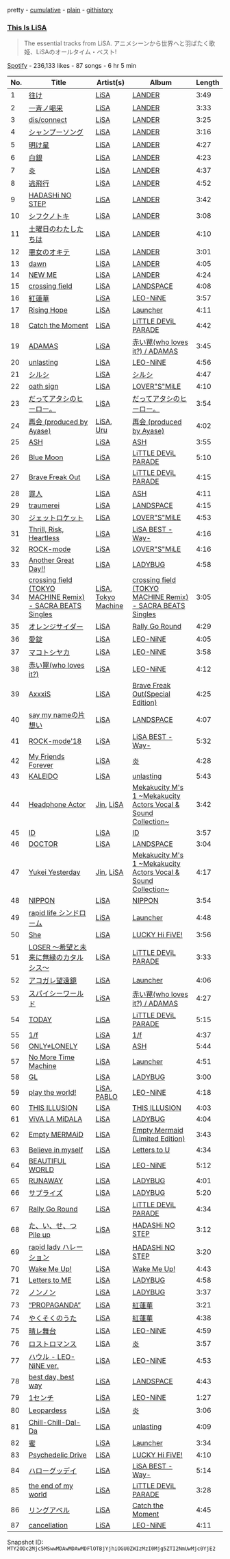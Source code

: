 pretty - [cumulative](/playlists/cumulative/37i9dQZF1DX01AtpaIYjQE.md) - [plain](/playlists/plain/37i9dQZF1DX01AtpaIYjQE) - [githistory](https://github.githistory.xyz/mackorone/spotify-playlist-archive/blob/main/playlists/plain/37i9dQZF1DX01AtpaIYjQE)

### [This Is LiSA](https://open.spotify.com/playlist/37i9dQZF1DX01AtpaIYjQE)

> The essential tracks from LiSA\. アニメシーンから世界へと羽ばたく歌姫、LiSAのオールタイム・ベスト!

[Spotify](https://open.spotify.com/user/spotify) - 236,133 likes - 87 songs - 6 hr 5 min

| No. | Title | Artist(s) | Album | Length |
|---|---|---|---|---|
| 1 | [往け](https://open.spotify.com/track/0IvfMAxkx2lbAfJUYmwS7J) | [LiSA](https://open.spotify.com/artist/0blbVefuxOGltDBa00dspv) | [LANDER](https://open.spotify.com/album/0YOUWQVuRAc2SpGdJJt6xv) | 3:49 |
| 2 | [一斉ノ喝采](https://open.spotify.com/track/1rZxzheHxWqFG7f58kXZrm) | [LiSA](https://open.spotify.com/artist/0blbVefuxOGltDBa00dspv) | [LANDER](https://open.spotify.com/album/0YOUWQVuRAc2SpGdJJt6xv) | 3:33 |
| 3 | [dis/connect](https://open.spotify.com/track/1wDxr0NwlusJFkwu6ci8WO) | [LiSA](https://open.spotify.com/artist/0blbVefuxOGltDBa00dspv) | [LANDER](https://open.spotify.com/album/0YOUWQVuRAc2SpGdJJt6xv) | 3:25 |
| 4 | [シャンプーソング](https://open.spotify.com/track/2IqjLpWrs5gI2xG2OEFxvx) | [LiSA](https://open.spotify.com/artist/0blbVefuxOGltDBa00dspv) | [LANDER](https://open.spotify.com/album/0YOUWQVuRAc2SpGdJJt6xv) | 3:16 |
| 5 | [明け星](https://open.spotify.com/track/4zfiFwHNwOH0iNKTSGp4kx) | [LiSA](https://open.spotify.com/artist/0blbVefuxOGltDBa00dspv) | [LANDER](https://open.spotify.com/album/0YOUWQVuRAc2SpGdJJt6xv) | 4:27 |
| 6 | [白銀](https://open.spotify.com/track/7qWVkBPOykbDGQ2D51tYiq) | [LiSA](https://open.spotify.com/artist/0blbVefuxOGltDBa00dspv) | [LANDER](https://open.spotify.com/album/0YOUWQVuRAc2SpGdJJt6xv) | 4:23 |
| 7 | [炎](https://open.spotify.com/track/3YXGSpMR27cthwFJfwd5DY) | [LiSA](https://open.spotify.com/artist/0blbVefuxOGltDBa00dspv) | [LANDER](https://open.spotify.com/album/0YOUWQVuRAc2SpGdJJt6xv) | 4:37 |
| 8 | [逃飛行](https://open.spotify.com/track/4la4G9g7JzxRIDXH6HIJvd) | [LiSA](https://open.spotify.com/artist/0blbVefuxOGltDBa00dspv) | [LANDER](https://open.spotify.com/album/0YOUWQVuRAc2SpGdJJt6xv) | 4:52 |
| 9 | [HADASHi NO STEP](https://open.spotify.com/track/6s1WMXoUhEpgWcBYCRJq2n) | [LiSA](https://open.spotify.com/artist/0blbVefuxOGltDBa00dspv) | [LANDER](https://open.spotify.com/album/0YOUWQVuRAc2SpGdJJt6xv) | 3:42 |
| 10 | [シフクノトキ](https://open.spotify.com/track/57zh02Y7xMlLY6FEdOquFu) | [LiSA](https://open.spotify.com/artist/0blbVefuxOGltDBa00dspv) | [LANDER](https://open.spotify.com/album/0YOUWQVuRAc2SpGdJJt6xv) | 3:08 |
| 11 | [土曜日のわたしたちは](https://open.spotify.com/track/0h0VPPZ99UwmOy3gylbrAk) | [LiSA](https://open.spotify.com/artist/0blbVefuxOGltDBa00dspv) | [LANDER](https://open.spotify.com/album/0YOUWQVuRAc2SpGdJJt6xv) | 4:10 |
| 12 | [悪女のオキテ](https://open.spotify.com/track/29cqealgSJ6M7qSd6ilP6A) | [LiSA](https://open.spotify.com/artist/0blbVefuxOGltDBa00dspv) | [LANDER](https://open.spotify.com/album/0YOUWQVuRAc2SpGdJJt6xv) | 3:01 |
| 13 | [dawn](https://open.spotify.com/track/2JhZFAnx6fJMuQhbdfmQAC) | [LiSA](https://open.spotify.com/artist/0blbVefuxOGltDBa00dspv) | [LANDER](https://open.spotify.com/album/0YOUWQVuRAc2SpGdJJt6xv) | 4:05 |
| 14 | [NEW ME](https://open.spotify.com/track/0dFOw1Zip1KGCAC70MNtLC) | [LiSA](https://open.spotify.com/artist/0blbVefuxOGltDBa00dspv) | [LANDER](https://open.spotify.com/album/0YOUWQVuRAc2SpGdJJt6xv) | 4:24 |
| 15 | [crossing field](https://open.spotify.com/track/4BvuZVf9KyBN3QiPfeI9hw) | [LiSA](https://open.spotify.com/artist/0blbVefuxOGltDBa00dspv) | [LANDSPACE](https://open.spotify.com/album/5HFUxDJPT23Q2VN32WPi3c) | 4:08 |
| 16 | [紅蓮華](https://open.spotify.com/track/0qMip0B2D4ePEjBJvAtYre) | [LiSA](https://open.spotify.com/artist/0blbVefuxOGltDBa00dspv) | [LEO\-NiNE](https://open.spotify.com/album/6qi56zXbhq7PU5lvzWNXIO) | 3:57 |
| 17 | [Rising Hope](https://open.spotify.com/track/7LqQO6uWQHDEue1ejeUVhF) | [LiSA](https://open.spotify.com/artist/0blbVefuxOGltDBa00dspv) | [Launcher](https://open.spotify.com/album/2sOcX6ibN1k7TbWeXh8uIs) | 4:11 |
| 18 | [Catch the Moment](https://open.spotify.com/track/6vRkYTrWDzzVrZTqBJFR0u) | [LiSA](https://open.spotify.com/artist/0blbVefuxOGltDBa00dspv) | [LiTTLE DEViL PARADE](https://open.spotify.com/album/4HWWaor0tTxicWj06jDh0P) | 4:42 |
| 19 | [ADAMAS](https://open.spotify.com/track/6RpBs7BsS9oiHKtzJXsMOS) | [LiSA](https://open.spotify.com/artist/0blbVefuxOGltDBa00dspv) | [赤い罠\(who loves it?\) / ADAMAS](https://open.spotify.com/album/0FzOLNWpmK69dCGZ5AVjKo) | 3:45 |
| 20 | [unlasting](https://open.spotify.com/track/3SlQVRQAgsc6ac6UBM9dIk) | [LiSA](https://open.spotify.com/artist/0blbVefuxOGltDBa00dspv) | [LEO\-NiNE](https://open.spotify.com/album/6qi56zXbhq7PU5lvzWNXIO) | 4:56 |
| 21 | [シルシ](https://open.spotify.com/track/2HYXGZkEv3m7RXuvFMKuU6) | [LiSA](https://open.spotify.com/artist/0blbVefuxOGltDBa00dspv) | [シルシ](https://open.spotify.com/album/6ax1NxmL4JCXn1GmzfWwJT) | 4:47 |
| 22 | [oath sign](https://open.spotify.com/track/4WRoLfCYJ4sLMhXgQJnI2N) | [LiSA](https://open.spotify.com/artist/0blbVefuxOGltDBa00dspv) | [LOVER"S"MiLE](https://open.spotify.com/album/7hUK1JeViZx1M2lkgS3vPG) | 4:10 |
| 23 | [だってアタシのヒーロー。](https://open.spotify.com/track/45UI1yzA7vjkWHoAUZ8nGp) | [LiSA](https://open.spotify.com/artist/0blbVefuxOGltDBa00dspv) | [だってアタシのヒーロー。](https://open.spotify.com/album/6RIrlLnU6kxuBnYXQVg25m) | 3:54 |
| 24 | [再会 \(produced by Ayase\)](https://open.spotify.com/track/52IsIvHidofM9JMjw78Jyz) | [LiSA](https://open.spotify.com/artist/0blbVefuxOGltDBa00dspv), [Uru](https://open.spotify.com/artist/6le80R1opKnTlP4o3KvA2k) | [再会 \(produced by Ayase\)](https://open.spotify.com/album/5E725MGo2fLSl5Q6CYKevf) | 4:02 |
| 25 | [ASH](https://open.spotify.com/track/6zxywTNOcgQ4jRWe1qDtSC) | [LiSA](https://open.spotify.com/artist/0blbVefuxOGltDBa00dspv) | [ASH](https://open.spotify.com/album/0TAZXk1bXxW0Da0mukfzE3) | 3:55 |
| 26 | [Blue Moon](https://open.spotify.com/track/1wmnvhWsCExZlHsoDXmGQm) | [LiSA](https://open.spotify.com/artist/0blbVefuxOGltDBa00dspv) | [LiTTLE DEViL PARADE](https://open.spotify.com/album/4HWWaor0tTxicWj06jDh0P) | 5:10 |
| 27 | [Brave Freak Out](https://open.spotify.com/track/42R9a3jhROy4sgZdKkc7WT) | [LiSA](https://open.spotify.com/artist/0blbVefuxOGltDBa00dspv) | [LiTTLE DEViL PARADE](https://open.spotify.com/album/4HWWaor0tTxicWj06jDh0P) | 4:15 |
| 28 | [罪人](https://open.spotify.com/track/6sX28h4bshzPlm6TBBAJT2) | [LiSA](https://open.spotify.com/artist/0blbVefuxOGltDBa00dspv) | [ASH](https://open.spotify.com/album/0pSP1RWLlGZPFEeU6an064) | 4:11 |
| 29 | [traumerei](https://open.spotify.com/track/24GwFhh1ByRhPuCBrTQhlW) | [LiSA](https://open.spotify.com/artist/0blbVefuxOGltDBa00dspv) | [LANDSPACE](https://open.spotify.com/album/5HFUxDJPT23Q2VN32WPi3c) | 4:15 |
| 30 | [ジェットロケット](https://open.spotify.com/track/7qhndu9caI7FUlfmKORIOD) | [LiSA](https://open.spotify.com/artist/0blbVefuxOGltDBa00dspv) | [LOVER"S"MiLE](https://open.spotify.com/album/7hUK1JeViZx1M2lkgS3vPG) | 4:53 |
| 31 | [Thrill, Risk, Heartless](https://open.spotify.com/track/5gf9xFlRXntw7hl3BBAeNp) | [LiSA](https://open.spotify.com/artist/0blbVefuxOGltDBa00dspv) | [LiSA BEST \-Way\-](https://open.spotify.com/album/6qkTX2PnlQkbKnnSWmROls) | 4:16 |
| 32 | [ROCK\-mode](https://open.spotify.com/track/3pvwavXxyhx7lIBdYY5Mjq) | [LiSA](https://open.spotify.com/artist/0blbVefuxOGltDBa00dspv) | [LOVER"S"MiLE](https://open.spotify.com/album/7hUK1JeViZx1M2lkgS3vPG) | 4:16 |
| 33 | [Another Great Day!!](https://open.spotify.com/track/04wHEljnaPozbpkyoRPNkU) | [LiSA](https://open.spotify.com/artist/0blbVefuxOGltDBa00dspv) | [LADYBUG](https://open.spotify.com/album/1X7vvwD3illZKuq4lhZJqB) | 4:58 |
| 34 | [crossing field \(TOKYO MACHINE Remix\) \- SACRA BEATS Singles](https://open.spotify.com/track/36XW0rkpuZ3Fn5WFgYUdT3) | [LiSA](https://open.spotify.com/artist/0blbVefuxOGltDBa00dspv), [Tokyo Machine](https://open.spotify.com/artist/3bwENxqj9nhaAI3fsAwmv9) | [crossing field \(TOKYO MACHINE Remix\) \- SACRA BEATS Singles](https://open.spotify.com/album/6psY9i0aa5qFiY1v7QdJdt) | 3:05 |
| 35 | [オレンジサイダー](https://open.spotify.com/track/55EbssrpWwFpfeB9xqG6PP) | [LiSA](https://open.spotify.com/artist/0blbVefuxOGltDBa00dspv) | [Rally Go Round](https://open.spotify.com/album/4n2lzLEgGWKrEkBUn0HGrn) | 4:29 |
| 36 | [愛錠](https://open.spotify.com/track/567GpcEdlzyrjzWh4vfRzX) | [LiSA](https://open.spotify.com/artist/0blbVefuxOGltDBa00dspv) | [LEO\-NiNE](https://open.spotify.com/album/6qi56zXbhq7PU5lvzWNXIO) | 4:05 |
| 37 | [マコトシヤカ](https://open.spotify.com/track/2Tkn0WEYxylHggkNXg6iud) | [LiSA](https://open.spotify.com/artist/0blbVefuxOGltDBa00dspv) | [LEO\-NiNE](https://open.spotify.com/album/6qi56zXbhq7PU5lvzWNXIO) | 3:58 |
| 38 | [赤い罠\(who loves it?\)](https://open.spotify.com/track/0Mu4Yoh1DxMdn24tovjU76) | [LiSA](https://open.spotify.com/artist/0blbVefuxOGltDBa00dspv) | [LEO\-NiNE](https://open.spotify.com/album/6qi56zXbhq7PU5lvzWNXIO) | 4:12 |
| 39 | [AxxxiS](https://open.spotify.com/track/7DVD1MBmD4JKAUOqu2aDsK) | [LiSA](https://open.spotify.com/artist/0blbVefuxOGltDBa00dspv) | [Brave Freak Out\(Special Edition\)](https://open.spotify.com/album/5T4l0yWA4cEuKq7I4Pkm3Q) | 4:25 |
| 40 | [say my nameの片想い](https://open.spotify.com/track/3VCNGorhyDctdlJ6QLYGtI) | [LiSA](https://open.spotify.com/artist/0blbVefuxOGltDBa00dspv) | [LANDSPACE](https://open.spotify.com/album/5HFUxDJPT23Q2VN32WPi3c) | 4:07 |
| 41 | [ROCK\-mode'18](https://open.spotify.com/track/09P7lVrMpXQzRIX5RnvPbZ) | [LiSA](https://open.spotify.com/artist/0blbVefuxOGltDBa00dspv) | [LiSA BEST \-Way\-](https://open.spotify.com/album/6qkTX2PnlQkbKnnSWmROls) | 5:32 |
| 42 | [My Friends Forever](https://open.spotify.com/track/6TsO4aiYxf6jpDfjKGjOyM) | [LiSA](https://open.spotify.com/artist/0blbVefuxOGltDBa00dspv) | [炎](https://open.spotify.com/album/2SUuio93gdAHC9BCZPr7bm) | 4:28 |
| 43 | [KALEIDO](https://open.spotify.com/track/2YX9lTo4bT3C0OXwXSWPqu) | [LiSA](https://open.spotify.com/artist/0blbVefuxOGltDBa00dspv) | [unlasting](https://open.spotify.com/album/7jfP5sIqy7L3NB082no1uM) | 5:43 |
| 44 | [Headphone Actor](https://open.spotify.com/track/56VTCRO6gYrpICBibMKr7R) | [Jin](https://open.spotify.com/artist/7to1UlTpu40h7CpjRPkGqA), [LiSA](https://open.spotify.com/artist/0blbVefuxOGltDBa00dspv) | [Mekakucity M's 1 \~Mekakucity Actors Vocal & Sound Collection\~](https://open.spotify.com/album/3h997MmMOM3Sdtb9MzEKVm) | 3:42 |
| 45 | [ID](https://open.spotify.com/track/3x0zJwdD01pkq5LllSVhVi) | [LiSA](https://open.spotify.com/artist/0blbVefuxOGltDBa00dspv) | [ID](https://open.spotify.com/album/1Wg6kbpJN59inEM3D3vImx) | 3:57 |
| 46 | [DOCTOR](https://open.spotify.com/track/5UXfC09ZN5Vj1Rm1wckSHh) | [LiSA](https://open.spotify.com/artist/0blbVefuxOGltDBa00dspv) | [LANDSPACE](https://open.spotify.com/album/5HFUxDJPT23Q2VN32WPi3c) | 3:04 |
| 47 | [Yukei Yesterday](https://open.spotify.com/track/23fiEpw0tVpRdu7z5zyvoc) | [Jin](https://open.spotify.com/artist/7to1UlTpu40h7CpjRPkGqA), [LiSA](https://open.spotify.com/artist/0blbVefuxOGltDBa00dspv) | [Mekakucity M's 1 \~Mekakucity Actors Vocal & Sound Collection\~](https://open.spotify.com/album/3h997MmMOM3Sdtb9MzEKVm) | 4:17 |
| 48 | [NIPPON](https://open.spotify.com/track/3UA7HWjmBmxvUyD3aYQtJA) | [LiSA](https://open.spotify.com/artist/0blbVefuxOGltDBa00dspv) | [NIPPON](https://open.spotify.com/album/4dws8S6PhSBMGMf8VLgqK4) | 3:54 |
| 49 | [rapid life シンドローム](https://open.spotify.com/track/0Kmd9fVw0Mz6PgKHJCvraP) | [LiSA](https://open.spotify.com/artist/0blbVefuxOGltDBa00dspv) | [Launcher](https://open.spotify.com/album/2sOcX6ibN1k7TbWeXh8uIs) | 4:48 |
| 50 | [She](https://open.spotify.com/track/37UGr8DOvzrYaETJQnzumX) | [LiSA](https://open.spotify.com/artist/0blbVefuxOGltDBa00dspv) | [LUCKY Hi FiVE!](https://open.spotify.com/album/3S391tsVADLxhClJzt4tSU) | 3:56 |
| 51 | [LOSER 〜希望と未来に無縁のカタルシス〜](https://open.spotify.com/track/19oxNwvgRjYGXy99f1UytF) | [LiSA](https://open.spotify.com/artist/0blbVefuxOGltDBa00dspv) | [LiTTLE DEViL PARADE](https://open.spotify.com/album/4HWWaor0tTxicWj06jDh0P) | 3:33 |
| 52 | [アコガレ望遠鏡](https://open.spotify.com/track/48Uziue1CfEWHQdwKJHfd5) | [LiSA](https://open.spotify.com/artist/0blbVefuxOGltDBa00dspv) | [Launcher](https://open.spotify.com/album/2sOcX6ibN1k7TbWeXh8uIs) | 4:06 |
| 53 | [スパイシーワールド](https://open.spotify.com/track/2YPgTLvqDJgaUtjmhd99lA) | [LiSA](https://open.spotify.com/artist/0blbVefuxOGltDBa00dspv) | [赤い罠\(who loves it?\) / ADAMAS](https://open.spotify.com/album/0FzOLNWpmK69dCGZ5AVjKo) | 4:27 |
| 54 | [TODAY](https://open.spotify.com/track/0ayKkdLj0UpYmE7iIWMZOX) | [LiSA](https://open.spotify.com/artist/0blbVefuxOGltDBa00dspv) | [LiTTLE DEViL PARADE](https://open.spotify.com/album/4HWWaor0tTxicWj06jDh0P) | 5:15 |
| 55 | [1/f](https://open.spotify.com/track/3OWvbjhox2ZWLoxnDYs6Pr) | [LiSA](https://open.spotify.com/artist/0blbVefuxOGltDBa00dspv) | [1/f](https://open.spotify.com/album/4iQU72ceAzBEXxxGqFs7Gg) | 4:37 |
| 56 | [ONLY≠LONELY](https://open.spotify.com/track/3KcO2PEtLUuqkkENwr9cJi) | [LiSA](https://open.spotify.com/artist/0blbVefuxOGltDBa00dspv) | [ASH](https://open.spotify.com/album/0pSP1RWLlGZPFEeU6an064) | 5:44 |
| 57 | [No More Time Machine](https://open.spotify.com/track/3w87wrXLQsUSEaqVpp7aLQ) | [LiSA](https://open.spotify.com/artist/0blbVefuxOGltDBa00dspv) | [Launcher](https://open.spotify.com/album/2sOcX6ibN1k7TbWeXh8uIs) | 4:51 |
| 58 | [GL](https://open.spotify.com/track/6ehNNmlPGa1MlG1RyhT0I8) | [LiSA](https://open.spotify.com/artist/0blbVefuxOGltDBa00dspv) | [LADYBUG](https://open.spotify.com/album/1X7vvwD3illZKuq4lhZJqB) | 3:00 |
| 59 | [play the world!](https://open.spotify.com/track/4M9x9R9Ar89CFatJwMbkrf) | [LiSA](https://open.spotify.com/artist/0blbVefuxOGltDBa00dspv), [PABLO](https://open.spotify.com/artist/395Le6nBY9v6viVKGYAIYw) | [LEO\-NiNE](https://open.spotify.com/album/6qi56zXbhq7PU5lvzWNXIO) | 4:18 |
| 60 | [THIS ILLUSION](https://open.spotify.com/track/1OrzZdwIwqM7KSoks6Fqjp) | [LiSA](https://open.spotify.com/artist/0blbVefuxOGltDBa00dspv) | [THIS ILLUSION](https://open.spotify.com/album/4qeTC56RAFoYqlyLy5zSER) | 4:03 |
| 61 | [ViVA LA MiDALA](https://open.spotify.com/track/2dDNJswbpRBIIN1LNf7nv7) | [LiSA](https://open.spotify.com/artist/0blbVefuxOGltDBa00dspv) | [LADYBUG](https://open.spotify.com/album/1X7vvwD3illZKuq4lhZJqB) | 4:04 |
| 62 | [Empty MERMAiD](https://open.spotify.com/track/7f8xZdUZNe5GqQjYlGAAAw) | [LiSA](https://open.spotify.com/artist/0blbVefuxOGltDBa00dspv) | [Empty Mermaid \(Limited Edition\)](https://open.spotify.com/album/1ei01xvuPdiMnu58DsvNup) | 3:43 |
| 63 | [Believe in myself](https://open.spotify.com/track/1cls46C2JdaGNMO9wBs7dm) | [LiSA](https://open.spotify.com/artist/0blbVefuxOGltDBa00dspv) | [Letters to U](https://open.spotify.com/album/4ATTPvYUUlWFj4f4UDfCXZ) | 4:34 |
| 64 | [BEAUTIFUL WORLD](https://open.spotify.com/track/4bKewsiRpYgAX7IV201coC) | [LiSA](https://open.spotify.com/artist/0blbVefuxOGltDBa00dspv) | [LEO\-NiNE](https://open.spotify.com/album/6qi56zXbhq7PU5lvzWNXIO) | 5:12 |
| 65 | [RUNAWAY](https://open.spotify.com/track/3A6IVD2ONUmlRqjol8uDt3) | [LiSA](https://open.spotify.com/artist/0blbVefuxOGltDBa00dspv) | [LADYBUG](https://open.spotify.com/album/1X7vvwD3illZKuq4lhZJqB) | 4:01 |
| 66 | [サプライズ](https://open.spotify.com/track/7KcbHvGRuenSSreBWXBd78) | [LiSA](https://open.spotify.com/artist/0blbVefuxOGltDBa00dspv) | [LADYBUG](https://open.spotify.com/album/1X7vvwD3illZKuq4lhZJqB) | 5:20 |
| 67 | [Rally Go Round](https://open.spotify.com/track/2kuitZwspuGShsNYXx5Zvp) | [LiSA](https://open.spotify.com/artist/0blbVefuxOGltDBa00dspv) | [LiTTLE DEViL PARADE](https://open.spotify.com/album/4HWWaor0tTxicWj06jDh0P) | 4:34 |
| 68 | [た、い、せ、つ Pile up](https://open.spotify.com/track/6w43lhKdOEFvom2GMFte9D) | [LiSA](https://open.spotify.com/artist/0blbVefuxOGltDBa00dspv) | [HADASHi NO STEP](https://open.spotify.com/album/4xyRzR05k9WWz5CmO99GLN) | 3:12 |
| 69 | [rapid lady ハレーション](https://open.spotify.com/track/4bJoYXbL2tf8LkdOWBF1Uh) | [LiSA](https://open.spotify.com/artist/0blbVefuxOGltDBa00dspv) | [HADASHi NO STEP](https://open.spotify.com/album/4xyRzR05k9WWz5CmO99GLN) | 3:20 |
| 70 | [Wake Me Up!](https://open.spotify.com/track/2AqHEeNCiY2Xq0E4YlCDWd) | [LiSA](https://open.spotify.com/artist/0blbVefuxOGltDBa00dspv) | [Wake Me Up!](https://open.spotify.com/album/73Sxwha7hL9gcl4GXyXCyH) | 4:43 |
| 71 | [Letters to ME](https://open.spotify.com/track/7loQdbDwvMmkKsO5aAJj4O) | [LiSA](https://open.spotify.com/artist/0blbVefuxOGltDBa00dspv) | [LADYBUG](https://open.spotify.com/album/1X7vvwD3illZKuq4lhZJqB) | 4:58 |
| 72 | [ノンノン](https://open.spotify.com/track/5798eKtdpVJudo6BOCWnfD) | [LiSA](https://open.spotify.com/artist/0blbVefuxOGltDBa00dspv) | [LADYBUG](https://open.spotify.com/album/1X7vvwD3illZKuq4lhZJqB) | 3:37 |
| 73 | [“PROPAGANDA”](https://open.spotify.com/track/5XAmuo3yRsBwd1EqkFkeTE) | [LiSA](https://open.spotify.com/artist/0blbVefuxOGltDBa00dspv) | [紅蓮華](https://open.spotify.com/album/03dTdtI7lVRiD2D3D9R4Be) | 3:21 |
| 74 | [やくそくのうた](https://open.spotify.com/track/0qOeDONIVc5h9AiZAVp8yo) | [LiSA](https://open.spotify.com/artist/0blbVefuxOGltDBa00dspv) | [紅蓮華](https://open.spotify.com/album/03dTdtI7lVRiD2D3D9R4Be) | 4:38 |
| 75 | [晴レ舞台](https://open.spotify.com/track/6Tcl3oxCmscox51Kpp1vcy) | [LiSA](https://open.spotify.com/artist/0blbVefuxOGltDBa00dspv) | [LEO\-NiNE](https://open.spotify.com/album/6qi56zXbhq7PU5lvzWNXIO) | 4:59 |
| 76 | [ロストロマンス](https://open.spotify.com/track/3lfpnhiO6whPEdBM6O9Sdr) | [LiSA](https://open.spotify.com/artist/0blbVefuxOGltDBa00dspv) | [炎](https://open.spotify.com/album/2SUuio93gdAHC9BCZPr7bm) | 3:57 |
| 77 | [ハウル \- LEO\-NiNE ver.](https://open.spotify.com/track/6hIoBUG5amkusKDaJAmoVO) | [LiSA](https://open.spotify.com/artist/0blbVefuxOGltDBa00dspv) | [LEO\-NiNE](https://open.spotify.com/album/6qi56zXbhq7PU5lvzWNXIO) | 4:53 |
| 78 | [best day, best way](https://open.spotify.com/track/3I8fdUwweMlXyv0AvYCoU9) | [LiSA](https://open.spotify.com/artist/0blbVefuxOGltDBa00dspv) | [LANDSPACE](https://open.spotify.com/album/5HFUxDJPT23Q2VN32WPi3c) | 4:43 |
| 79 | [1センチ](https://open.spotify.com/track/1UpTXz33U2cZzpGhaKaXzo) | [LiSA](https://open.spotify.com/artist/0blbVefuxOGltDBa00dspv) | [LEO\-NiNE](https://open.spotify.com/album/6qi56zXbhq7PU5lvzWNXIO) | 1:27 |
| 80 | [Leopardess](https://open.spotify.com/track/0F2wTr49CvXXgcCq7d2UmK) | [LiSA](https://open.spotify.com/artist/0blbVefuxOGltDBa00dspv) | [炎](https://open.spotify.com/album/2SUuio93gdAHC9BCZPr7bm) | 3:06 |
| 81 | [Chill\-Chill\-Dal\-Da](https://open.spotify.com/track/47q35YjW1eAAFVigFNL5YO) | [LiSA](https://open.spotify.com/artist/0blbVefuxOGltDBa00dspv) | [unlasting](https://open.spotify.com/album/7jfP5sIqy7L3NB082no1uM) | 4:09 |
| 82 | [蜜](https://open.spotify.com/track/4SEABLYUzWSKINFxffXeUm) | [LiSA](https://open.spotify.com/artist/0blbVefuxOGltDBa00dspv) | [Launcher](https://open.spotify.com/album/2sOcX6ibN1k7TbWeXh8uIs) | 3:34 |
| 83 | [Psychedelic Drive](https://open.spotify.com/track/4G5RbWAUcfhoxqaZgVRzGg) | [LiSA](https://open.spotify.com/artist/0blbVefuxOGltDBa00dspv) | [LUCKY Hi FiVE!](https://open.spotify.com/album/3S391tsVADLxhClJzt4tSU) | 4:10 |
| 84 | [ハローグッデイ](https://open.spotify.com/track/2HeoW34oznLWvuH3q43alB) | [LiSA](https://open.spotify.com/artist/0blbVefuxOGltDBa00dspv) | [LiSA BEST \-Way\-](https://open.spotify.com/album/6qkTX2PnlQkbKnnSWmROls) | 5:14 |
| 85 | [the end of my world](https://open.spotify.com/track/4OIm5aOUAcYoflfcIomBE9) | [LiSA](https://open.spotify.com/artist/0blbVefuxOGltDBa00dspv) | [LiTTLE DEViL PARADE](https://open.spotify.com/album/4HWWaor0tTxicWj06jDh0P) | 3:28 |
| 86 | [リングアベル](https://open.spotify.com/track/1PfPiEZ093M5oxinl5TAoO) | [LiSA](https://open.spotify.com/artist/0blbVefuxOGltDBa00dspv) | [Catch the Moment](https://open.spotify.com/album/5mr96wuap8SvgVr9YnfUry) | 4:45 |
| 87 | [cancellation](https://open.spotify.com/track/2PaBbS561Wft9NqEz1lSvE) | [LiSA](https://open.spotify.com/artist/0blbVefuxOGltDBa00dspv) | [LEO\-NiNE](https://open.spotify.com/album/6qi56zXbhq7PU5lvzWNXIO) | 4:11 |

Snapshot ID: `MTY2ODc2Mjc5MSwwMDAwMDAwMDFlOTBjYjhiOGU0ZWIzMzI0Mjg5ZTI2NmUwMjc0YjE2`
